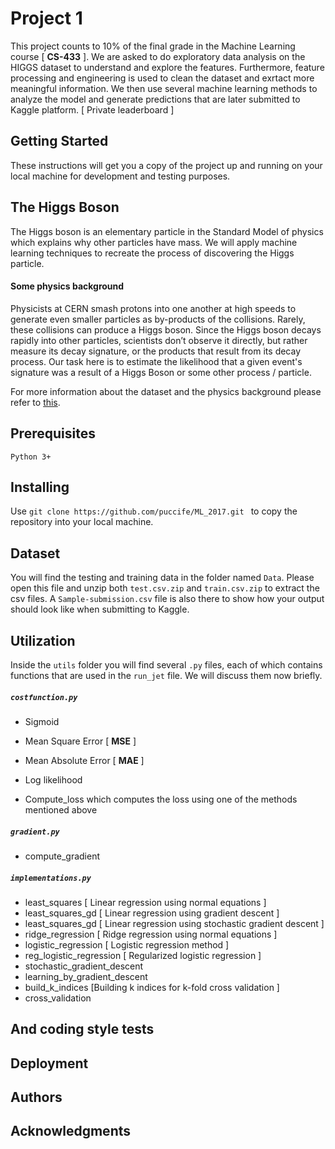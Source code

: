 # Project 1
This project counts to 10% of the final grade in the Machine Learning course [ **CS-433** ].
We are asked to do  exploratory data analysis on the HIGGS dataset to understand and explore the features.
Furthermore, feature processing and engineering is used to clean the dataset and exrtact more meaningful information.
We then use several machine learning methods to analyze the model and generate predictions that are later submitted to Kaggle platform. [ Private leaderboard ]

## Getting Started
These instructions will get you a copy of the project up and running on your local machine for development and testing purposes.

## The Higgs Boson
The Higgs boson is an elementary particle in the Standard Model of physics which explains why other particles
have mass. We will apply machine learning techniques to recreate the process of discovering the Higgs particle.
#### Some physics background
Physicists at CERN smash protons into one another at high speeds to generate even smaller particles as by-products of the collisions. Rarely, these collisions can produce a Higgs boson. Since the Higgs boson decays rapidly into other particles, scientists don’t observe it directly, but rather measure its decay signature, or the products that result from its decay process. Our task here is to estimate the likelihood that a given event's signature was a result of a Higgs Boson or some other process / particle.

For more information about the dataset and the physics background please refer to [this](https://higgsml.lal.in2p3.fr/files/2014/04/documentation_v1.8.pdf).

## Prerequisites
`Python 3+`
## Installing
Use `git clone https://github.com/puccife/ML_2017.git ` to copy the repository into your local machine.
## Dataset
You will find the testing and training data in the folder named `Data`.
Please open this file and unzip both `test.csv.zip` and `train.csv.zip` to extract the csv files.
A `Sample-submission.csv` file is also there to show how your output should look like when submitting to Kaggle.
## Utilization
Inside the `utils` folder you will find several `.py` files, each of which contains functions that are used in the `run_jet` file. We will discuss them now briefly.
##### `costfunction.py`
  * Sigmoid

  * Mean Square Error [ **MSE** ]

  * Mean Absolute Error [ **MAE** ] 

  * Log likelihood

  * Compute_loss which computes the loss using one of the methods mentioned above

##### `gradient.py`
  * compute_gradient
##### `implementations.py`
  * least_squares [ Linear regression using normal equations ]
  * least_squares_gd [ Linear regression using gradient descent ]
  * least_squares_gd [ Linear regression using stochastic gradient descent ]
  * ridge_regression [ Ridge regression using normal equations ] 
  * logistic_regression [ Logistic regression method ]
  * reg_logistic_regression [ Regularized logistic regression ]
  * stochastic_gradient_descent
  * learning_by_gradient_descent
  * build_k_indices [Building k indices for k-fold cross validation ]
  * cross_validation

## And coding style tests

## Deployment

## Authors

## Acknowledgments
